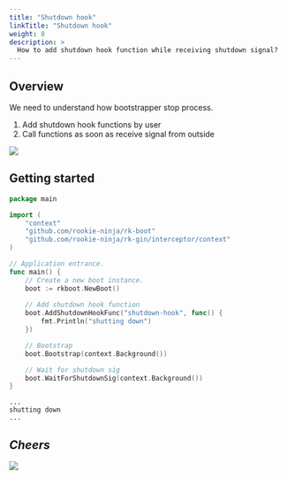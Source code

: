 ```yaml
---
title: "Shutdown hook"
linkTitle: "Shutdown hook"
weight: 8
description: >
  How to add shutdown hook function while receiving shutdown signal?
---
```


## Overview
We need to understand how bootstrapper stop process.

1. Add shutdown hook functions by user
1. Call functions as soon as receive signal from outside

![](/bootstrapper/user-guide/go/gin/advanced/shutdown-hook.png)

## Getting started
```go
package main

import (
	"context"
	"github.com/rookie-ninja/rk-boot"
	"github.com/rookie-ninja/rk-gin/interceptor/context"
)

// Application entrance.
func main() {
	// Create a new boot instance.
	boot := rkboot.NewBoot()
    
    // Add shutdown hook function
	boot.AddShutdownHookFunc("shutdown-hook", func() {
		fmt.Println("shutting down")
	})

	// Bootstrap
	boot.Bootstrap(context.Background())

	// Wait for shutdown sig
	boot.WaitForShutdownSig(context.Background())
}
```
```shell script
...
shutting down
...
```

## _**Cheers**_
![](/bootstrapper/user-guide/cheers.png)
